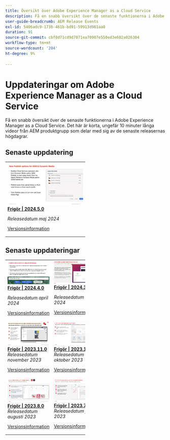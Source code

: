 ```yaml
---
title: Översikt över Adobe Experience Manager as a Cloud Service
description: Få en snabb översikt över de senaste funktionerna i Adobe Experience Manager as a Cloud Service
user-guide-breadcrumb: AEM Release Events
exl-id: 5406adc9-173b-461b-bd91-59913d961aa0
duration: 91
source-git-commit: cbf8d71cd9d7071ea70907e550ed3e602a026304
workflow-type: tm+mt
source-wordcount: '204'
ht-degree: 9%

---
```


# Uppdateringar om Adobe Experience Manager as a Cloud Service

Få en snabb översikt över de senaste funktionerna i Adobe Experience Manager as a Cloud Service. Det här är korta, ungefär 10 minuter långa videor från AEM produktgrupp som delar med sig av de senaste releasernas högdagrar.

## Senaste uppdatering

<table style="max-width: 50%;">
  <tr>
    <td>
      <a href="2024/2024-5-0.md">
        <img alt="2024.5.0-utgåvan" src="2024/assets/2024-5-0-thumb.png" />
      </a>
      <div>
        <a href="2024/2024-5-0.md">
          <strong>Frigör | 2024.5.0</strong>
        </a>
      </div>
      <p><em>Releasedatum maj 2024 </em></p>
      <p>
        <a href="https://experienceleague.adobe.com/docs/experience-manager-cloud-service/content/release-notes/release-notes/release-notes-current.html">Versionsinformation</a>
      </p>
    </td>
  </tr>  
</table>

## Senaste uppdateringar

<table style="max-width: 50%;">
  <tr>
    <td>
      <a href="2024/2024-4-0.md">
        <img alt="2024.4.0-utgåvan" src="2024/assets/2024-4-0-thumb.png" />
      </a>
      <div>
        <a href="2024/2024-4-0.md">
          <strong>Frigör | 2024.4.0</strong>
        </a>
      </div>
      <p><em>Releasedatum april 2024 </em></p>
      <p>
        <a href="https://experienceleague.adobe.com/docs/experience-manager-cloud-service/content/release-notes/release-notes/release-notes-current.html">Versionsinformation</a>
      </p>
    </td>
    <td>
      <a href="2024/2024-3-0.md">
        <img alt="2024.3.0-utgåvan" src="2024/assets/2024-3-0-thumb.png" />
      </a>
      <div>
        <a href="2024/2024-3-0.md">
          <strong>Frigör | 2024.3.0</strong>
        </a>
      </div>
      <p><em>Releasedatum april 2024 </em></p>
      <p>
        <a href="https://experienceleague.adobe.com/docs/experience-manager-cloud-service/content/release-notes/release-notes/release-notes-current.html">Versionsinformation</a>
      </p>
    </td>
    <td>
      <a href="2024/2024-1-0.md">
        <img alt="2024.1.0-utgåvan" src="2024/assets/2024-1-0-thumb.png" />
      </a>
      <div>
        <a href="2024/2024-1-0.md">
          <strong>Frigör | 2024.1.0</strong>
          <br/>
        </a>
          <em>Releasedatum januari 2024 </em>
      </div>
      <p>
        <a href="https://experienceleague.adobe.com/docs/experience-manager-cloud-service/content/release-notes/release-notes/release-notes-current.html">Versionsinformation</a>
      <p>
    </td>
  </tr>
  <tr>
    <td>
      <a href="2023/2023-11-0.md">
        <img alt="2023.11.0-utgåvan" src="2023/assets/2023-11-0-thumb.png" />
      </a>
      <div>
        <a href="2023/2023-11-0.md">
          <strong>Frigör | 2023.11.0</strong>
          <br/>
        </a>
          <em>Releasedatum november 2023 </em>
      </div>
      <p>
        <a href="https://experienceleague.adobe.com/docs/experience-manager-cloud-service/content/release-notes/release-notes/release-notes-current.html">Versionsinformation</a>
      <p>
    </td>
    <td>
      <a href="2023/2023-10-0.md">
        <img alt="2023.10.0-utgåvan" src="2023/assets/2023-10-0-thumb.png" />
      </a>
      <div>
        <a href="2023/2023-10-0.md">
          <strong>Frigör | 2023.10.0</strong>
          <br/>
        </a>
          <em>Releasedatum oktober 2023 </em>
      </div>
      <p>
        <a href="https://experienceleague.adobe.com/docs/experience-manager-cloud-service/content/release-notes/release-notes/release-notes-current.html">Versionsinformation</a>
      <p>
    </td>
    <td>
      <a href="2023/2023-9-0.md">
        <img alt="2023.9.0-utgåvan" src="2023/assets/2023-9-0-thumb.png" />
      </a>
      <div>
        <a href="2023/2023-9-0.md">
          <strong>Frigör | 2023.9.0</strong>
          <br/>
        </a>
          <em>Releasedatum september 2023 </em>
      </div>
      <p>
        <a href="https://experienceleague.adobe.com/docs/experience-manager-cloud-service/content/release-notes/release-notes/release-notes-current.html">Versionsinformation</a>
      <p>
    </td>
  </tr>
  <tr>    
    <td>
      <a href="2023/2023-8-0.md">
        <img alt="2023.8.0-utgåvan" src="2023/assets/2023-8-0-thumb.png" />
      </a>
      <div>
        <a href="2023/2023-8-0.md">
          <strong>Frigör | 2023.8.0</strong>
          <br/>
        </a>
          <em>Releasedatum augusti 2023 </em>
      </div>
      <p>
        <a href="https://experienceleague.adobe.com/docs/experience-manager-cloud-service/content/release-notes/release-notes/release-notes-current.html">Versionsinformation</a>
      <p>
    </td>
    <td>
      <a href="2023/2023-7-0.md">
        <img alt="2023.7.0-utgåvan" src="2023/assets/2023-7-0-thumb.png" />
      </a>
      <div>
        <a href="2023/2023-7-0.md">
          <strong>Frigör | 2023.7.0</strong>
          <br/>
        </a>
          <em>Releasedatum juli 2023 </em>
      </div>
      <p>
        <a href="https://experienceleague.adobe.com/docs/experience-manager-cloud-service/content/release-notes/release-notes/release-notes-current.html">Versionsinformation</a>
      <p>
    </td>
    <td>
      <a href="2023/2023-6-0.md">
        <img alt="2023.6.0-utgåvan" src="2023/assets/2023-6-0-thumb.png" />
      </a>
      <div>
        <a href="2023/2023-6-0.md">
          <strong>Frigör | 2023.6.0</strong>
          <br/>
        </a>
          <em>Releasedatum juni 2023 </em>
      </div>
      <p>
        <a href="https://experienceleague.adobe.com/docs/experience-manager-cloud-service/content/release-notes/release-notes/release-notes-current.html">Versionsinformation</a>
      <p>
    </td>
  </tr>
</table>
